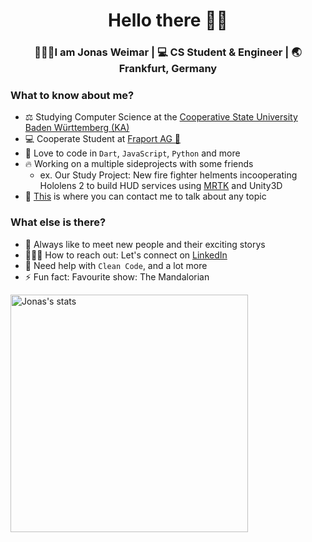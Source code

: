 <div align="center">
  <h1>Hello there ✌🏽</h1>
</div>

<div align="center">
  <h3> 🙆🏼‍♂️I am Jonas Weimar | 💻 CS Student & Engineer | 🌏 Frankfurt, Germany </h3>
</div>


### What to know about me?
- ⚖️ Studying Computer Science at the <a href="https://www.karlsruhe.dhbw.de/startseite.html" target="_blank">Cooperative State University Baden Württemberg (KA)</a>
- 💻 Cooperate Student at <a href="https://www.fraport.de" target="_blank">Fraport AG 🛫</a>
- 🌱 Love to code in `Dart`, `JavaScript`, `Python` and more
- 🔥 Working on a multiple sideprojects with some friends
    - ex. Our Study Project: New fire fighter helments incooperating Hololens 2 to build HUD services using [MRTK](https://github.com/jonas-weimar/MixedRealityToolkit-Unity) and Unity3D
- 🚀 [This](https://www.linkedin.com/in/jonas-weimar-34b10b189/) is where you can contact me to talk about any topic

### What else is there?
- 💭 Always like to meet new people and their exciting storys
- 🙋🏼‍♂️ How to reach out: Let's connect on [LinkedIn](https://www.linkedin.com/in/jonas-weimar-34b10b189/)
- 🥴 Need help with `Clean Code`, and a lot more
- ⚡ Fun fact: Favourite show: The Mandalorian

<img align="left" src="https://github-readme-stats.vercel.app/api/?username=jonas-weimar&show_icons=true&theme=graywhite" alt="Jonas's stats" width="380px"/>
